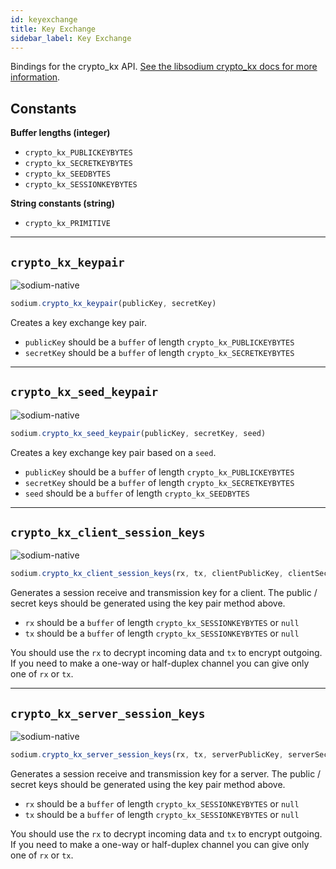 ```yaml
---
id: keyexchange
title: Key Exchange
sidebar_label: Key Exchange
---
```


Bindings for the crypto_kx API. [See the libsodium crypto_kx docs for more information](https://download.libsodium.org/doc/key_exchange/).

## Constants
**Buffer lengths (integer)**
* `crypto_kx_PUBLICKEYBYTES`
* `crypto_kx_SECRETKEYBYTES`
* `crypto_kx_SEEDBYTES`
* `crypto_kx_SESSIONKEYBYTES`

**String constants (string)**
* `crypto_kx_PRIMITIVE`

***
## `crypto_kx_keypair`
![sodium-native][node]
``` js
sodium.crypto_kx_keypair(publicKey, secretKey)
```
Creates a key exchange key pair.
* `publicKey` should be a `buffer` of length `crypto_kx_PUBLICKEYBYTES`
* `secretKey` should be a `buffer` of length `crypto_kx_SECRETKEYBYTES`
***
## `crypto_kx_seed_keypair`
![sodium-native][node]
``` js
sodium.crypto_kx_seed_keypair(publicKey, secretKey, seed)
```
Creates a key exchange key pair based on a `seed`.
* `publicKey` should be a `buffer` of length `crypto_kx_PUBLICKEYBYTES`
* `secretKey` should be a `buffer` of length `crypto_kx_SECRETKEYBYTES`
* `seed` should be a `buffer` of length `crypto_kx_SEEDBYTES`
***
## `crypto_kx_client_session_keys`
![sodium-native][node]
``` js
sodium.crypto_kx_client_session_keys(rx, tx, clientPublicKey, clientSecretKey, serverPublicKey)
```
Generates a session receive and transmission key for a client. The public / secret keys should be generated using the key pair method above.
* `rx` should be a `buffer` of length `crypto_kx_SESSIONKEYBYTES` or `null`
* `tx` should be a `buffer` of length `crypto_kx_SESSIONKEYBYTES` or `null`

You should use the `rx` to decrypt incoming data and `tx` to encrypt outgoing. If you need to make a one-way or half-duplex channel you can give only one of `rx` or `tx`.
***
## `crypto_kx_server_session_keys`
![sodium-native][node]
``` js
sodium.crypto_kx_server_session_keys(rx, tx, serverPublicKey, serverSecretKey, clientPublicKey)
```
Generates a session receive and transmission key for a server. The public / secret keys should be generated using the key pair method above.

* `rx` should be a `buffer` of length `crypto_kx_SESSIONKEYBYTES` or `null`
* `tx` should be a `buffer` of length `crypto_kx_SESSIONKEYBYTES` or `null`

You should use the `rx` to decrypt incoming data and `tx` to encrypt outgoing. If you need to make a one-way or half-duplex channel you can give only one of `rx` or `tx`.


[js]: /docusaurus/img/icon_js.svg
[node]: /docusaurus/img/nodejs-icon.svg
